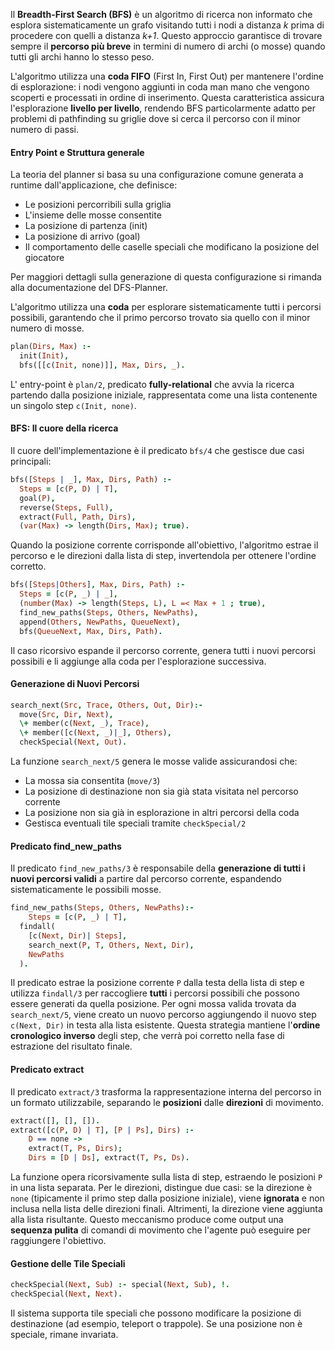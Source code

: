 Il **Breadth-First Search (BFS)** è un algoritmo di ricerca non informato che esplora sistematicamente un grafo visitando
tutti i nodi a distanza _k_ prima di procedere con quelli a distanza _k+1_. 
Questo approccio garantisce di trovare sempre il **percorso più breve** in termini di numero di archi (o mosse) quando 
tutti gli archi hanno lo stesso peso.

L'algoritmo utilizza una **coda FIFO** (First In, First Out) per mantenere l'ordine di esplorazione: i nodi vengono 
aggiunti in coda man mano che vengono scoperti e processati in ordine di inserimento. Questa caratteristica assicura 
l'esplorazione **livello per livello**, rendendo BFS particolarmente adatto per problemi di pathfinding su griglie dove 
si cerca il percorso con il minor numero di passi.

#### Entry Point e Struttura generale

La teoria del planner si basa su una configurazione comune generata a runtime dall'applicazione, che definisce:

- Le posizioni percorribili sulla griglia
- L'insieme delle mosse consentite
- La posizione di partenza (init)
- La posizione di arrivo (goal)
- Il comportamento delle caselle speciali che modificano la posizione del giocatore

Per maggiori dettagli sulla generazione di questa configurazione si rimanda alla documentazione del DFS-Planner.

L'algoritmo utilizza una **coda** per esplorare sistematicamente tutti i percorsi possibili, garantendo che il primo 
percorso trovato sia quello con il minor numero di mosse.

```prolog
plan(Dirs, Max) :-
  init(Init),
  bfs([[c(Init, none)]], Max, Dirs, _).
```

L' entry-point è `plan/2`, predicato **fully-relational** che avvia la ricerca partendo dalla posizione iniziale, rappresentata come una lista contenente un singolo step `c(Init, none)`.

#### BFS: Il cuore della ricerca

Il cuore dell'implementazione è il predicato `bfs/4` che gestisce due casi principali:

```prolog
bfs([Steps | _], Max, Dirs, Path) :-
  Steps = [c(P, D) | T],
  goal(P),
  reverse(Steps, Full),
  extract(Full, Path, Dirs),
  (var(Max) -> length(Dirs, Max); true).
```

Quando la posizione corrente corrisponde all'obiettivo, l'algoritmo estrae il percorso e le direzioni dalla lista di step, 
invertendola per ottenere l'ordine corretto.

```prolog
bfs([Steps|Others], Max, Dirs, Path) :-
  Steps = [c(P, _) | _],
  (number(Max) -> length(Steps, L), L =< Max + 1 ; true),
  find_new_paths(Steps, Others, NewPaths),
  append(Others, NewPaths, QueueNext),
  bfs(QueueNext, Max, Dirs, Path).
```

Il caso ricorsivo espande il percorso corrente, genera tutti i nuovi percorsi possibili e li aggiunge alla coda per l'esplorazione successiva.

#### Generazione di Nuovi Percorsi

```prolog
search_next(Src, Trace, Others, Out, Dir):-
  move(Src, Dir, Next),
  \+ member(c(Next, _), Trace),
  \+ member([c(Next, _)|_], Others),
  checkSpecial(Next, Out).
```

La funzione `search_next/5` genera le mosse valide assicurandosi che:
- La mossa sia consentita (`move/3`)
- La posizione di destinazione non sia già stata visitata nel percorso corrente
- La posizione non sia già in esplorazione in altri percorsi della coda
- Gestisca eventuali tile speciali tramite `checkSpecial/2`

#### Predicato find_new_paths
Il predicato `find_new_paths/3` è responsabile della **generazione di tutti i nuovi percorsi validi** a partire dal 
percorso corrente, espandendo sistematicamente le possibili mosse.
```prolog
find_new_paths(Steps, Others, NewPaths):-
	Steps = [c(P, _) | T],
  findall(
  	[c(Next, Dir)| Steps],
  	search_next(P, T, Others, Next, Dir),
    NewPaths
  ).
```
Il predicato estrae la posizione corrente `P` dalla testa della lista di step e utilizza `findall/3` per raccogliere
**tutti** i percorsi possibili che possono essere generati da quella posizione. 
Per ogni mossa valida trovata da `search_next/5`, viene creato un nuovo percorso aggiungendo il nuovo step `c(Next, Dir)` 
in testa alla lista esistente. 
Questa strategia mantiene l'**ordine cronologico inverso** degli step, che verrà poi corretto nella fase di estrazione 
del risultato finale.

#### Predicato extract

Il predicato `extract/3` trasforma la rappresentazione interna del percorso in un formato utilizzabile, 
separando le **posizioni** dalle **direzioni** di movimento.

```prolog
extract([], [], []).
extract([c(P, D) | T], [P | Ps], Dirs) :-
	D == none -> 
  	extract(T, Ps, Dirs); 
  	Dirs = [D | Ds], extract(T, Ps, Ds).
```

La funzione opera ricorsivamente sulla lista di step, estraendo le posizioni `P` in una lista separata. Per le direzioni, distingue due casi: se la direzione è `none` (tipicamente il primo step dalla posizione iniziale), viene **ignorata** e non inclusa nella lista delle direzioni finali. Altrimenti, la direzione viene aggiunta alla lista risultante. Questo meccanismo produce come output una **sequenza pulita** di comandi di movimento che l'agente può eseguire per raggiungere l'obiettivo.


#### Gestione delle Tile Speciali

```prolog
checkSpecial(Next, Sub) :- special(Next, Sub), !.
checkSpecial(Next, Next).
```

Il sistema supporta tile speciali che possono modificare la posizione di destinazione (ad esempio, teleport o trappole). 
Se una posizione non è speciale, rimane invariata.